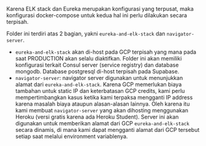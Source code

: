 Karena ELK stack dan Eureka merupakan konfigurasi yang terpusat, maka konfigurasi docker-compose untuk kedua hal ini perlu dilakukan secara terpisah. 

Folder ini terdiri atas 2 bagian, yakni `eureka-and-elk-stack` dan `navigator-server`.  

- `eureka-and-elk-stack` akan di-host pada GCP terpisah yang mana pada saat PRODUCTION akan selalu diaktifkan. 
  Folder ini akan memiliki konfigurasi terkait Consul server (service registry) dan database mongodb.
  Database postgresql di-host terpisah pada Supabase.
- `navigator-server`: navigator server digunakan untuk menunjukkan alamat dari `eureka-and-elk-stack`. Karena GCP memerlukan biaya tambahan untuk static IP dan keterbatasan GCP credits, kami perlu mempertimbangkan kasus ketika kami terpaksa mengganti IP address karena masalah biaya ataupun alasan-alasan lainnya. Oleh karena itu kami membuat `navigator-server` yang akan dihosting menggunakan Heroku (versi gratis karena ada Heroku Student). Server ini akan digunakan untuk memberikan alamat dari GCP `eureka-and-elk-stack` secara dinamis, di mana kami dapat mengganti alamat dari GCP tersebut setiap saat melalui environment variablenya.
